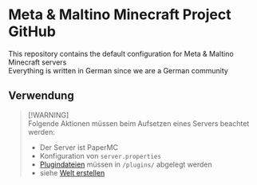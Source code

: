 # Meta & Maltino Minecraft Project GitHub
This repository contains the default configuration for Meta & Maltino Minecraft servers  
Everything is written in German since we are a German community

## Verwendung
> [!WARNING]\
> Folgende Aktionen müssen beim Aufsetzen eines Servers beachtet werden:  
> * Der Server ist PaperMC
> * Konfiguration von `server.properties`
> * [Plugindateien](https://github.com/Blazes-Meta/meta-maltino-minecraft-server/wiki/Plugins,-Datapacks) müssen in `/plugins/` abgelegt werden
> * siehe [Welt erstellen](https://github.com/Blazes-Meta/meta-maltino-minecraft-server/wiki/Welt-erstellen)
